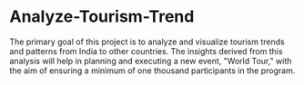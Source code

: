 # Analyze-Tourism-Trend
The primary goal of this project is to analyze and visualize tourism trends and patterns from India to other countries. The insights derived from this analysis will help in planning and executing a new event, "World Tour," with the aim of ensuring a minimum of one thousand participants in the program.
